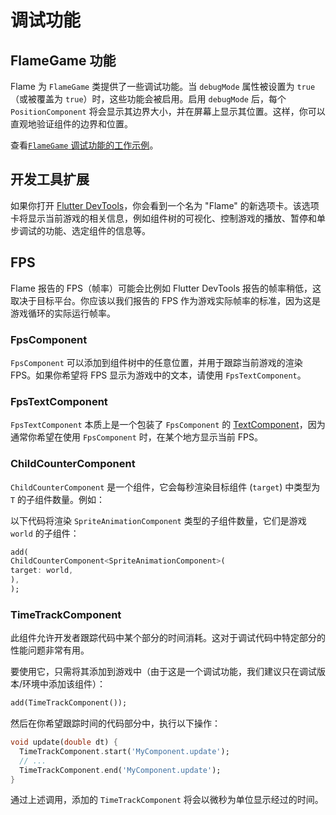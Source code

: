 # 调试功能

## FlameGame 功能

Flame 为 `FlameGame` 类提供了一些调试功能。当 `debugMode` 属性被设置为 `true`（或被覆盖为 `true`）时，这些功能会被启用。启用 `debugMode` 后，每个 `PositionComponent` 将会显示其边界大小，并在屏幕上显示其位置。这样，你可以直观地验证组件的边界和位置。

查看[`FlameGame` 调试功能的工作示例](https://github.com/flame-engine/flame/blob/main/examples/lib/stories/components/debug_example.dart)。

## 开发工具扩展

如果你打开 [Flutter DevTools](https://docs.flutter.dev/tools/devtools/overview)，你会看到一个名为 "Flame" 的新选项卡。该选项卡将显示当前游戏的相关信息，例如组件树的可视化、控制游戏的播放、暂停和单步调试的功能、选定组件的信息等。

## FPS

Flame 报告的 FPS（帧率）可能会比例如 Flutter DevTools 报告的帧率稍低，这取决于目标平台。你应该以我们报告的 FPS 作为游戏实际帧率的标准，因为这是游戏循环的实际运行帧率。

### FpsComponent

`FpsComponent` 可以添加到组件树中的任意位置，并用于跟踪当前游戏的渲染 FPS。如果你希望将 FPS 显示为游戏中的文本，请使用 `FpsTextComponent`。

### FpsTextComponent

`FpsTextComponent` 本质上是一个包装了 `FpsComponent` 的 [TextComponent]，因为通常你希望在使用 `FpsComponent` 时，在某个地方显示当前 FPS。

[TextComponent]: ../rendering/text_rendering.md#textcomponent

### ChildCounterComponent

`ChildCounterComponent` 是一个组件，它会每秒渲染目标组件 (`target`) 中类型为 `T` 的子组件数量。例如：

以下代码将渲染 `SpriteAnimationComponent` 类型的子组件数量，它们是游戏 `world` 的子组件：

```dart
add(
ChildCounterComponent<SpriteAnimationComponent>(
target: world,
),
);
```

### TimeTrackComponent

此组件允许开发者跟踪代码中某个部分的时间消耗。这对于调试代码中特定部分的性能问题非常有用。

要使用它，只需将其添加到游戏中（由于这是一个调试功能，我们建议只在调试版本/环境中添加该组件）：

```dart
add(TimeTrackComponent());
```

然后在你希望跟踪时间的代码部分中，执行以下操作：

```dart
void update(double dt) {
  TimeTrackComponent.start('MyComponent.update');
  // ...
  TimeTrackComponent.end('MyComponent.update');
}
```

通过上述调用，添加的 `TimeTrackComponent` 将会以微秒为单位显示经过的时间。
